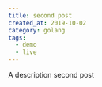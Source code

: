 ```yaml
---
title: second post
created_at: 2019-10-02
category: golang
tags:
  - demo
  - live
---
```


A description second post
<!-- more -->